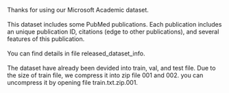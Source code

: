 Thanks for using our Microsoft Academic dataset. <br><br>
This dataset includes some PubMed publications. Each publication includes an unique publication ID, citations (edge to other publications), and several features of this publication.   <br><br>
You can find details in file released_dataset_info.   <br><br>
The dataset have already been devided into train, val, and test file. Due to the size of train file, we compress it into zip file 001 and 002. you can uncompress it by opening file train.txt.zip.001.  
